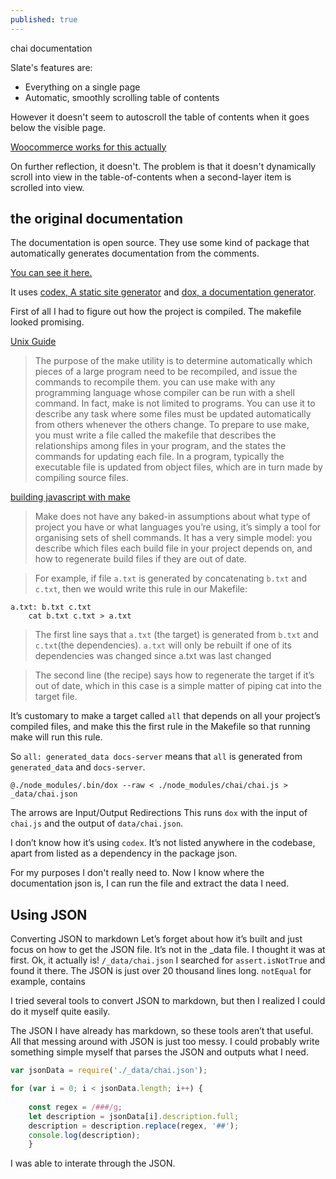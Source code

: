```yaml
---
published: true
---
```

chai documentation

Slate's features are: 

- Everything on a single page
- Automatic, smoothly scrolling table of contents

However it doesn't seem to autoscroll the table of contents when it goes below the visible page.

[Woocommerce works for this actually](http://woocommerce.github.io/woocommerce-rest-api-docs/#delete-a-tax-rate)

On further reflection, it doesn't. The problem is that it doesn't dynamically scroll into view in the table-of-contents when a second-layer item is scrolled into view.

## the original documentation

The documentation is open source. They use some kind of package that automatically generates documentation from the comments.

[You can see it here.](https://github.com/chaijs/chai-docs/blob/8620abe8ba41574bd849899d147701c5b0209d8d/chai.js#L2175)



It uses [codex, A static site generator](https://www.npmjs.com/package/codex) and [dox, a documentation generator](https://www.npmjs.com/package/dox).

First of all I had to figure out how the project is compiled. The makefile looked promising.

[Unix Guide](http://www.tutorialspoint.com/unix_commands/make.htm)

> The purpose of the make utility is to determine automatically which pieces of a large program need to be recompiled, and issue the commands to recompile them. you can use make with any programming language whose compiler can be run with a shell command. In fact, make is not limited to programs. You can use it to describe any task where some files must be updated automatically from others whenever the others change. 
To prepare to use make, you must write a file called the makefile that describes the relationships among files in your program, and the states the commands for updating each file. In a program, typically the executable file is updated from object files, which are in turn made by compiling source files.

[building javascript with make](https://blog.jcoglan.com/2014/02/05/building-javascript-projects-with-make/)

> Make does not have any baked-in assumptions about what type of project you have or what languages you’re using, it’s simply a tool for organising sets of shell commands. It has a very simple model: you describe which files each build file in your project depends on, and how to regenerate build files if they are out of date. 

> For example, if file `a.txt` is generated by concatenating `b.txt` and `c.txt`, then we would write this rule in our Makefile:
```shell
a.txt: b.txt c.txt
	cat b.txt c.txt > a.txt
```

> The first line says that `a.txt` (the target) is generated from `b.txt` and `c.txt`(the dependencies). `a.txt` will only be rebuilt if one of its dependencies was changed since a.txt was last changed

> The second line (the recipe) says how to regenerate the target if it’s out of date, which in this case is a simple matter of piping cat into the target file.

It’s customary to make a target called `all` that depends on all your project’s compiled files, and make this the first rule in the Makefile so that running make will run this rule.

So `all: generated_data docs-server` means that `all` is generated from `generated_data` and `docs-server`.

```shell_session
@./node_modules/.bin/dox --raw < ./node_modules/chai/chai.js > _data/chai.json
```

The arrows are Input/Output Redirections
This runs `dox` with the input of `chai.js` and the output of `data/chai.json`.
 
I don’t know how it’s using `codex`. It’s not listed anywhere in the codebase, apart from listed as a dependency in the package json.

For my purposes I don't really need to. Now I know where the documentation json is, I can run the file and extract the data I need.

## Using JSON

Converting JSON to markdown
Let’s forget about how it’s built and just focus on how to get the JSON file.
It’s not in the _data file. I thought it was at first.
Ok, it actually is!
`/_data/chai.json`
I searched for `assert.isNotTrue` and found it there.
The JSON is just over 20 thousand lines long.
`notEqual` for example, contains


I tried several tools to convert JSON to markdown, but then I realized I could do it myself quite easily.
 
The JSON I have already has markdown, so these tools aren’t that useful. All that messing around with JSON is just too messy.
I could probably write something simple myself that parses the JSON and outputs what I need.

```javascript
var jsonData = require('./_data/chai.json');

for (var i = 0; i < jsonData.length; i++) {
    
    const regex = /###/g;
    let description = jsonData[i].description.full;
    description = description.replace(regex, '##');
    console.log(description);
    }
```

I was able to interate through the JSON.

